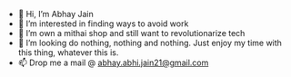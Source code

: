 - 👋 Hi, I’m Abhay Jain
- 👀 I’m interested in finding ways to avoid work 
- 🌱 I’m own a mithai shop and still want to revolutionarize tech
- 💞️ I’m looking do nothing, nothing and nothing. Just enjoy my time with this thing, whatever this is. 
- 📫 Drop me a mail @ abhay.abhi.jain21@gmail.com

<!---
abhayabhijain21/abhayabhijain21 is a ✨ special ✨ repository because its `README.md` (this file) appears on your GitHub profile.
You can click the Preview link to take a look at your changes.
--->
